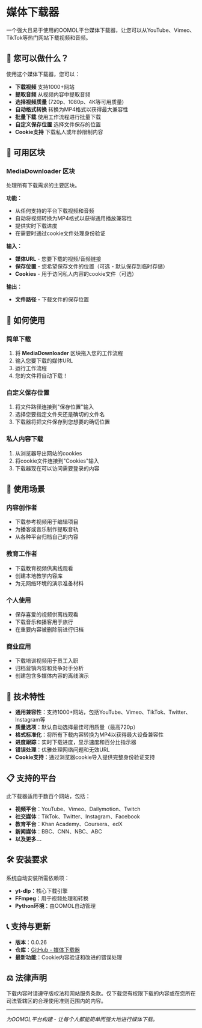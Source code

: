 # 媒体下载器

一个强大且易于使用的OOMOL平台媒体下载器，让您可以从YouTube、Vimeo、TikTok等热门网站下载视频和音频。

## 🎯 您可以做什么？

使用这个媒体下载器，您可以：

- **下载视频** 支持1000+网站
- **提取音频** 从视频内容中提取音频
- **选择视频质量** (720p、1080p、4K等可用质量)
- **自动格式转换** 转换为MP4格式以获得最大兼容性
- **批量下载** 使用工作流程进行批量下载
- **自定义保存位置** 选择文件保存的位置
- **Cookie支持** 下载私人或年龄限制内容

## 🧩 可用区块

### MediaDownloader 区块

处理所有下载需求的主要区块。

**功能：**
- 从任何支持的平台下载视频和音频
- 自动将视频转换为MP4格式以获得通用播放兼容性
- 提供实时下载进度
- 在需要时通过cookie文件处理身份验证

**输入：**
- **媒体URL** - 您要下载的视频/音频链接
- **保存位置** - 您希望保存文件的位置（可选 - 默认保存到临时存储）
- **Cookies** - 用于访问私人内容的cookie文件（可选）

**输出：**
- **文件路径** - 下载文件的保存位置

## 🚀 如何使用

### 简单下载
1. 将 **MediaDownloader** 区块拖入您的工作流程
2. 输入您要下载的媒体URL
3. 运行工作流程
4. 您的文件将自动下载！

### 自定义保存位置
1. 将文件路径连接到"保存位置"输入
2. 选择您要指定文件夹还是确切的文件名
3. 下载器将把文件保存到您想要的确切位置

### 私人内容下载
1. 从浏览器导出网站的cookies
2. 将cookie文件连接到"Cookies"输入
3. 下载器现在可以访问需要登录的内容

## 🌟 使用场景

### 内容创作者
- 下载参考视频用于编辑项目
- 为播客或音乐制作提取音轨
- 从各种平台归档自己的内容

### 教育工作者
- 下载教育视频供离线观看
- 创建本地教学内容库
- 为无网络环境的演示准备材料

### 个人使用
- 保存喜爱的视频供离线观看
- 下载音乐和播客用于旅行
- 在重要内容被删除前进行归档

### 商业应用
- 下载培训视频用于员工入职
- 归档营销内容和竞争对手分析
- 创建包含多媒体内容的离线演示

## 🔧 技术特性

- **通用兼容性**：支持1000+网站，包括YouTube、Vimeo、TikTok、Twitter、Instagram等
- **质量选项**：默认自动选择最佳可用质量（最高720p）
- **格式标准化**：将所有下载内容转换为MP4以获得最大设备兼容性
- **进度跟踪**：实时下载进度，显示速度和百分比指示器
- **错误处理**：优雅处理网络问题和无效URL
- **Cookie支持**：通过浏览器cookie导入提供完整身份验证支持

## 📋 支持的平台

此下载器适用于数百个网站，包括：

- **视频平台**：YouTube、Vimeo、Dailymotion、Twitch
- **社交媒体**：TikTok、Twitter、Instagram、Facebook
- **教育平台**：Khan Academy、Coursera、edX
- **新闻媒体**：BBC、CNN、NBC、ABC
- **以及更多...**

## 🛠️ 安装要求

系统自动安装所需依赖项：
- **yt-dlp**：核心下载引擎
- **FFmpeg**：用于视频处理和转换
- **Python环境**：由OOMOL自动管理

## 📞 支持与更新

- **版本**：0.0.26
- **仓库**：[GitHub - 媒体下载器](https://github.com/vince-hz/yt-dlp-downloader)
- **最新功能**：Cookie内容验证和改进的错误处理

## ⚖️ 法律声明

下载内容时请遵守版权法和网站服务条款。仅下载您有权限下载的内容或在您所在司法管辖区的合理使用准则范围内的内容。

---

*为OOMOL平台构建 - 让每个人都能简单而强大地进行媒体下载。*